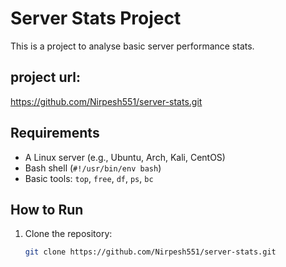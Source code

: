 # Server Stats Project

This is a project to analyse basic server performance stats.

## project url:
https://github.com/Nirpesh551/server-stats.git

## Requirements
- A Linux server (e.g., Ubuntu, Arch, Kali, CentOS)
- Bash shell (`#!/usr/bin/env bash`)
- Basic tools: `top`, `free`, `df`, `ps`, `bc`

## How to Run
1. Clone the repository:
   ```bash
   git clone https://github.com/Nirpesh551/server-stats.git
